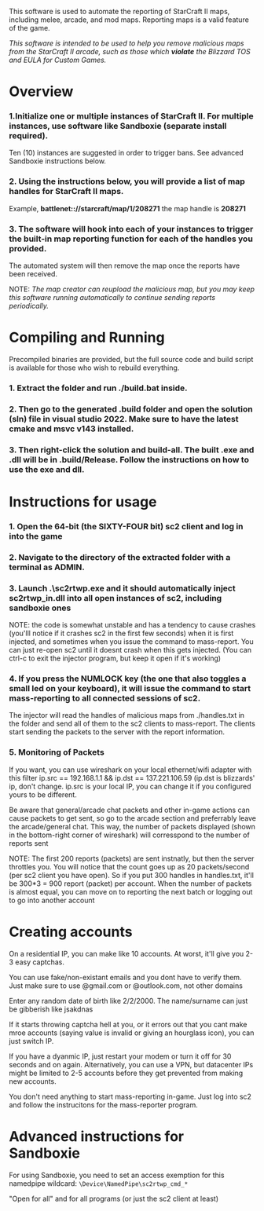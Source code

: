 This software is used to automate the reporting of StarCraft II maps, including melee, arcade, and mod maps. Reporting maps is a valid feature of the game.

*This software is intended to be used to help you remove malicious maps from the StarCraft II arcade, such as those which **violate** the Blizzard TOS and EULA for Custom Games.*

# Overview
### 1.Initialize one or multiple instances of StarCraft II. For multiple instances, use software like Sandboxie (separate install required).
Ten (10) instances are suggested in order to trigger bans. See advanced Sandboxie instructions below.
### 2. Using the instructions below, you will provide a list of map handles for StarCraft II maps.
Example, **battlenet:://starcraft/map/1/208271** the map handle is **208271**
### 3. The software will hook into each of your instances to trigger the built-in map reporting function for each of the handles you provided.
The automated system will then remove the map once the reports have been received.

NOTE: *The map creator can reupload the malicious map, but you may keep this software running automatically to continue sending reports periodically.*

# Compiling and Running
Precompiled binaries are provided, but the full source code and build script is available for those who wish to rebuild everything.

### 1. Extract the folder and run ./build.bat inside.
### 2. Then go to the generated .build folder and open the solution (sln) file in visual studio 2022. Make sure to have the latest cmake and msvc v143 installed.
### 3. Then right-click the solution and build-all.  The built .exe and .dll will be in .build/Release.  Follow the instructions on how to use the exe and dll. 


# Instructions for usage
### 1. Open the 64-bit (the SIXTY-FOUR bit) sc2 client and log in into the game

### 2. Navigate to the directory of the extracted folder with a terminal as ADMIN.

### 3. Launch .\sc2rtwp.exe and it should automatically inject sc2rtwp_in.dll into all open instances of sc2, including sandboxie ones
NOTE: the code is somewhat unstable and has a tendency to cause crashes (you'lll notice if it crashes sc2 in the first few seconds) when it is first injected, and sometimes when you issue the command to mass-report. You can just re-open sc2 until it doesnt crash when this gets injected. (You can ctrl-c to exit the injector program, but keep it open if it's working)

### 4. If you press the NUMLOCK key (the one that also toggles a small led on your keyboard), it will issue the command to start mass-reporting to all connected sessions of sc2.
The injector will read the handles of malicious maps from ./handles.txt in the folder and send all of them to the sc2 clients to mass-report. The clients start sending the packets to the server with the report information.

### 5. Monitoring of Packets
If you want, you can use wireshark on your local ethernet/wifi adapter with this filter ip.src == 192.168.1.1 && ip.dst == 137.221.106.59 (ip.dst is blizzards' ip, don't change. ip.src is your local IP,  you can change it if you configured yours to be different. 

Be aware that general/arcade chat packets and other in-game actions can cause packets to get sent, so go to the arcade section and preferrably leave the arcade/general chat. This way, the number of packets displayed (shown in the bottom-right corner of wireshark) will corresspond to the number of reports sent

NOTE: The first 200 reports (packets) are sent instnatly, but then the server throttles you. You will notice that the count goes up as 20 packets/second (per sc2 client you have open). So if you put 300 handles in handles.txt, it'll be 300*3 = 900 report (packet) per account.  When the number of packets is almost equal, you can move on to reporting the next batch or logging out to go into another account


# Creating accounts
On a residential IP, you can make like 10 accounts. At worst, it'll give you 2-3 easy captchas.

You can use fake/non-existant emails and you dont have to verify them. Just make sure to use @gmail.com or @outlook.com, not other domains

Enter any random date of birth like 2/2/2000. The name/surname can just be gibberish like jsakdnas

If it starts throwing captcha hell at you, or it errors out that you cant make mroe accounts (saying value is invalid or giving an hourglass icon), you can just switch IP.

If you have a dyanmic IP, just restart your modem or turn it off for 30 seconds and on again. Alternatively, you can use a VPN, but datacenter IPs might be limited to 2-5 accounts before they get prevented from making new accounts.

You don't need anything to start mass-reporting in-game. Just log into sc2 and follow the instrucitons for the mass-reporter program.

# Advanced instructions for Sandboxie
For using Sandboxie, you need to set an access exemption for this namedpipe wildcard: `\Device\NamedPipe\sc2rtwp_cmd_*`

"Open for all" and for all programs (or just the sc2 client at least)